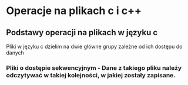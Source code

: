 # Operacje na plikach c i c++

## Podstawy operacji na plikach w języku c

Pliki w języku c dzielim na dwie główne grupy zależne od ich dostępu do danych

### Pliki o dostępie sekwencyjnym - Dane z takiego pliku należy odczytywać w takiej kolejności, w jakiej zostały zapisane.
  

